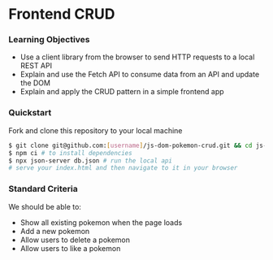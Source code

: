 # Frontend CRUD

### Learning Objectives
- Use a client library from the browser to send HTTP requests to a local REST API
- Explain and use the Fetch API to consume data from an API and update the DOM
- Explain and apply the CRUD pattern in a simple frontend app


### Quickstart
Fork and clone this repository to your local machine
```sh
$ git clone git@github.com:[username]/js-dom-pokemon-crud.git && cd js-dom-pokemon-crud
$ npm ci # to install dependencies
$ npx json-server db.json # run the local api
# serve your index.html and then navigate to it in your browser
```

### Standard Criteria
We should be able to:

- Show all existing pokemon when the page loads
- Add a new pokemon
- Allow users to delete a pokemon
- Allow users to like a pokemon
